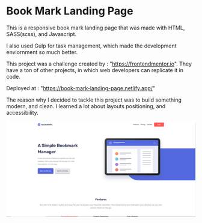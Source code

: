# Book Mark Landing Page

This is a responsive book mark landing page that was made with HTML, SASS(scss), and Javascript.


I also used Gulp for task management, which made the development enviornment so much better. 

This project was a challenge created by : "https://frontendmentor.io". They have a ton of other projects, in which web developers can replicate it in code. 

Deployed at : "https://book-mark-landing-page.netlify.app/"

The reason why I decided to tackle this project was to build something modern, and clean.
I learned a lot about layouts positioning, and accessibility.

![image](https://github.com/Gabe0214/book-mark-landing/blob/main/images/landing-snip.PNG)
